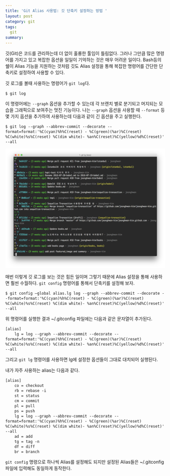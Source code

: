 ```yaml
---
title: 'Git Alias 사용법: 깃 단축키 설정하는 방법 '
layout: post
category: git
tags:
  git
summary:
---
```


깃(Git)은 코드를 관리하는데 더 없이 훌륭한 툴임이 틀림없다.
그러나 그만큼 많은 명령어를 가지고 있고 복잡한 옵션을 일일이 기억하는 것은 매우 어려운 일이다.
Bash등의 쉘이 Alias 기능을 지원하는 것처럼 깃도 Alias 설정을 통해 복잡한 명령어를 간단한 단축키로 설정하여 사용할 수 있다.

깃 로그를 볼때 사용하는 명령어가 `git log`다.

```
$ git log
```

이 명령어에는 `--graph` 옵션을 추가할 수 있는데 각 브랜치 별로 분기되고 머지되는 모습을 그래픽으로 보여주는 멋진 기능이다.
나는 `--graph` 옵션을 사용할 때 `--format` 등 몇 가지 옵션을 추가하여 사용하는데 다음과 같이 긴 옵션을 주고 실행한다.

```
$ git log --graph --abbrev-commit --decorate --format=format:'%C(cyan)%h%C(reset) - %C(green)(%ar)%C(reset) %C(white)%s%C(reset) %C(dim white)- %an%C(reset)%C(yellow)%d%C(reset)' --all
```

![](/assets/imgs/2016/git-log-graph.png)

매번 이렇게 깃 로그를 보는 것은 힘든 일이며 그렇기 때문에 Alias 설정을 통해 사용하면 훨씬 수월하다.
`git config` 명령어를 통해서 단축키를 설정해 보자.

```
$ git config —global alias.lg log --graph --abbrev-commit --decorate --format=format:'%C(cyan)%h%C(reset) - %C(green)(%ar)%C(reset) %C(white)%s%C(reset) %C(dim white)- %an%C(reset)%C(yellow)%d%C(reset)' --all
```

위 명령어를 실행한 결과 ~/.gitconfig 파일에는 다음과 같은 문자열이 추가된다.

```
[alias]
    lg = log --graph --abbrev-commit --decorate --format=format:'%C(cyan)%h%C(reset) - %C(green)(%ar)%C(reset) %C(white)%s%C(reset) %C(dim white)- %an%C(reset)%C(yellow)%d%C(reset)' --all
```

그리고 `git lg` 명령어를 사용하면 lg에 설정한 옵션들이 그대로 대치되어 실행된다.

내가 자주 사용하는 alias는 다음과 같다.

```
[alias]
    co = checkout
    rb = rebase -i
    st = status
    cm = commit
    pl = pull
    ps = push
    lg = log --graph --abbrev-commit --decorate --format=format:'%C(cyan)%h%C(reset) - %C(green)(%ar)%C(reset) %C(white)%s%C(reset) %C(dim white)- %an%C(reset)%C(yellow)%d%C(reset)' --all
    ad = add
    tg = tag -n
    df = diff
    br = branch
```

`git config` 명령으로 하나씩 Alias를 설정해도 되지만 설정된 Alias들은 ~/.gitconfig 파일에 입력해도 동일하게 동작한다.
